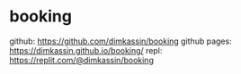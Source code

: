 # booking
github: https://github.com/dimkassin/booking
github pages: https://dimkassin.github.io/booking/
repl: https://replit.com/@dimkassin/booking

